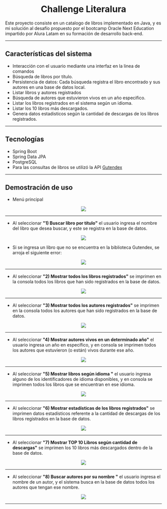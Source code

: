 <h1 align="center"> Challenge Literalura</h1>

Este proyecto consiste en un catalogo de libros implementado en Java, y es mi solución al desafío propuesto por el bootcamp Oracle Next Education impartido por Alura Latam en su formación de desarrollo back-end.

---
## Características del sistema

* Interacción con el usuario mediante una interfaz en la linea de comandos 
* Búsqueda de libros por título.
* Persistencia de datos: Cada búsqueda registra el libro encontrado y sus autores en una base de datos local.
* Listar libros y autores registrados
* Búsqueda de autores que estuvieron vivos en un año especifico.
* Listar los libros registrados en el sistema según un idioma.
* Listar los 10 libros más descargados.
* Genera datos estadisticos según la cantidad de descargas de los libros registrados.
---
## Tecnologías

* Spring Boot
* Spring Data JPA
* PostgreSQL
* Para las consultas de libros se utilizó la API [Gutendex](https://gutendex.com/)

---

## Demostración de uso

* Menú principal
<p align="center">
    <img src="img/mainMenu.png" />
</p>

---

* Al seleccionar **"1) Buscar libro por título"** el usuario ingresa el nombre del libro que desea buscar, y este se registra en la base de datos.
<p align="center">
    <img src="img/insertBook1.png" />
</p>

* Si se ingresa un libro que no se encuentra en la biblioteca Gutendex, se arroja el siguiente error:

<p align="center">
    <img src="img/bookNotFound.png" />
</p>

---

* Al seleccionar **"2) Mostrar todos los libros registrados"** se imprimen en la consola todos los libros que han sido registrados en la base de datos.

<p align="center">
    <img src="img/printAllBooks.png" />
</p>

---

* Al seleccionar **"3) Mostrar todos los autores registrados"** se imprimen en la consola todos los autores que han sido registrados en la base de datos.

<p align="center">
    <img src="img/printAllAuthors.png" />
</p>

---


* Al seleccionar **"4) Mostrar autores vivos en un determinado año"** el usuario ingresa un año en específico, y en consola se imprimen todos los autores que estuvieron (o están) vivos durante ese año. 

<p align="center">
    <img src="img/authorsByYear.png" />
</p>

---

* Al seleccionar **"5) Mostrar libros según idioma "** el usuario ingresa alguno de los identificadores de idioma disponibles, y en consola se imprimen todos los libros que se encuentran en ese idioma.

<p align="center">
    <img src="img/bookByLanguage.png" />
</p>

---

* Al seleccionar **"6) Mostrar estadísticas de los libros registrados"** se imprimen datos estadísticos referente a la cantidad de descargas de los libros registrados en la base de datos.

<p align="center">
    <img src="img/stats.png" />
</p>

---

* Al seleccionar **"7) Mostrar TOP 10 Libros según cantidad de descargas"** se imprimen los 10 libros más descargados dentro de la base de datos.

<p align="center">
    <img src="img/top10.png" />
</p>

---

* Al seleccionar **"8) Buscar autores por su nombre "** el usuario ingresa el nombre de un autor, y el sistema busca en la base de datos todos los autores que tengan ese nombre. 

<p align="center">
    <img src="img/getAuthorByName.png" />
</p>

---